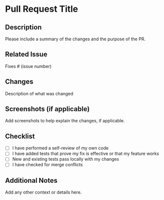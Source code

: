 # Pull Request Title

## Description

Please include a summary of the changes and the purpose of the PR.

## Related Issue

Fixes # (issue number)

## Changes

Description of what was changed

## Screenshots (if applicable)

Add screenshots to help explain the changes, if applicable.

## Checklist

- [ ] I have performed a self-review of my own code
- [ ] I have added tests that prove my fix is effective or that my feature works
- [ ] New and existing tests pass locally with my changes
- [ ] I have checked for merge conflicts

## Additional Notes

Add any other context or details here.
